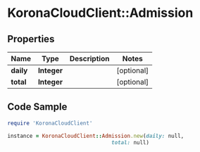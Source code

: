 # KoronaCloudClient::Admission

## Properties

Name | Type | Description | Notes
------------ | ------------- | ------------- | -------------
**daily** | **Integer** |  | [optional] 
**total** | **Integer** |  | [optional] 

## Code Sample

```ruby
require 'KoronaCloudClient'

instance = KoronaCloudClient::Admission.new(daily: null,
                                 total: null)
```


